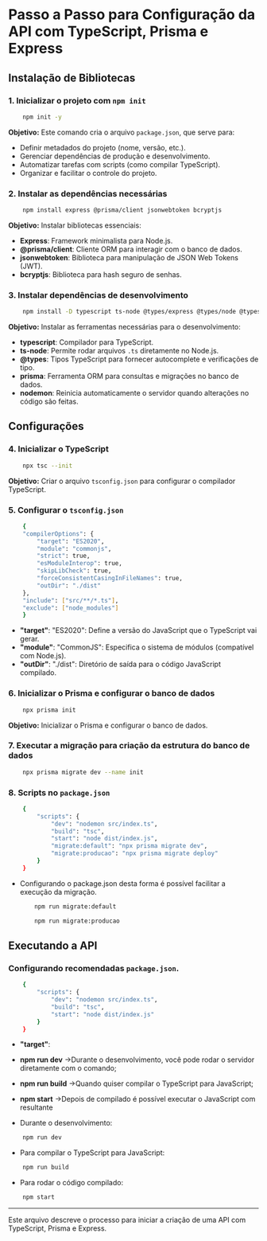 # Passo a Passo para Configuração da API com TypeScript, Prisma e Express

## Instalação de Bibliotecas

### 1. Inicializar o projeto com `npm init`
```bash
    npm init -y
```
**Objetivo:** Este comando cria o arquivo `package.json`, que serve para:
- Definir metadados do projeto (nome, versão, etc.).
- Gerenciar dependências de produção e desenvolvimento.
- Automatizar tarefas com scripts (como compilar TypeScript).
- Organizar e facilitar o controle do projeto.

### 2. Instalar as dependências necessárias
```bash
    npm install express @prisma/client jsonwebtoken bcryptjs
```
**Objetivo:** Instalar bibliotecas essenciais:
- **Express**: Framework minimalista para Node.js.
- **@prisma/client**: Cliente ORM para interagir com o banco de dados.
- **jsonwebtoken**: Biblioteca para manipulação de JSON Web Tokens (JWT).
- **bcryptjs**: Biblioteca para hash seguro de senhas.

### 3. Instalar dependências de desenvolvimento
```bash
    npm install -D typescript ts-node @types/express @types/node @types/jsonwebtoken @types/bcryptjs prisma nodemon
```
**Objetivo:** Instalar as ferramentas necessárias para o desenvolvimento:
- **typescript**: Compilador para TypeScript.
- **ts-node**: Permite rodar arquivos `.ts` diretamente no Node.js.
- **@types**: Tipos TypeScript para fornecer autocomplete e verificações de tipo.
- **prisma**: Ferramenta ORM para consultas e migrações no banco de dados.
- **nodemon**: Reinicia automaticamente o servidor quando alterações no código são feitas.

## Configurações

### 4. Inicializar o TypeScript
```bash
    npx tsc --init
```
**Objetivo:** Criar o arquivo `tsconfig.json` para configurar o compilador TypeScript.

### 5. Configurar o `tsconfig.json`
```bash
    {
    "compilerOptions": {
        "target": "ES2020",
        "module": "commonjs",
        "strict": true,
        "esModuleInterop": true,
        "skipLibCheck": true,
        "forceConsistentCasingInFileNames": true,
        "outDir": "./dist"
    },
    "include": ["src/**/*.ts"],
    "exclude": ["node_modules"]
    }
```
- **"target"**: "ES2020": Define a versão do JavaScript que o TypeScript vai gerar.
- **"module"**: "CommonJS": Especifica o sistema de módulos (compatível com Node.js).
- **"outDir"**: "./dist": Diretório de saída para o código JavaScript compilado.

### 6. Inicializar o Prisma e configurar o banco de dados
```bash
    npx prisma init
```
**Objetivo:** Inicializar o Prisma e configurar o banco de dados.

### 7. Executar a migração para criação da estrutura do banco de dados
```bash
    npx prisma migrate dev --name init
```

### 8. Scripts no `package.json`
```bash
    {
        "scripts": {
            "dev": "nodemon src/index.ts",
            "build": "tsc",
            "start": "node dist/index.js",
            "migrate:default": "npx prisma migrate dev",
            "migrate:producao": "npx prisma migrate deploy"
        }
    }
```
- Configurando o package.json desta forma é possível facilitar a execução da migração.
    ```bash
        npm run migrate:default
    ```
    ```bash
        npm run migrate:producao
    ```

## Executando a API
### Configurando recomendadas `package.json`.
```bash
    {
        "scripts": {
            "dev": "nodemon src/index.ts",
            "build": "tsc",
            "start": "node dist/index.js"
        }
    }
```
- **"target"**:
- **npm run dev**   ->Durante o desenvolvimento, você pode rodar o servidor diretamente com o comando;
- **npm run build** ->Quando quiser compilar o TypeScript para JavaScript;
- **npm start**     ->Depois de compilado é possível executar o JavaScript com resultante

- Durante o desenvolvimento:
```bash
    npm run dev
```

- Para compilar o TypeScript para JavaScript:
```bash
    npm run build
```

- Para rodar o código compilado:
```bash
    npm start
```

---

Este arquivo descreve o processo para iniciar a criação de uma API com TypeScript, Prisma e Express.
